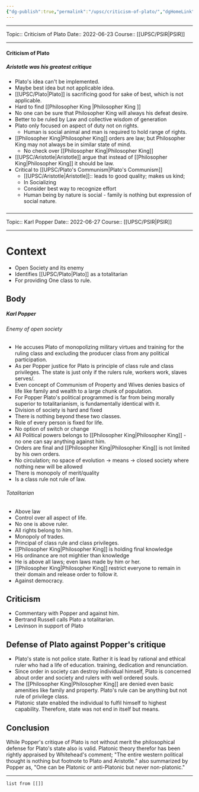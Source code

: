 ```yaml
---
{"dg-publish":true,"permalink":"/upsc/criticism-of-plato/","dgHomeLink":true,"dgPassFrontmatter":false}
---
```


----
Topic:: Criticism of Plato
Date:: 2022-06-23
Course:: [[UPSC/PSIR|PSIR]] 

----
#### Criticism of Plato
##### Aristotle was his greatest critique
- Plato's idea can't be implemented. 
- Maybe best idea but not applicable idea. 
- [[UPSC/Plato|Plato]] is sacrificing good for sake of best, which is not applicable. 
- Hard to find [[Philosopher King |Philosopher King ]] 
- No one can be sure that Philosopher King will always his defeat desire. 
- Better to be ruled by Law and collective wisdom of generation
- Plato only focused on aspect of duty not on rights. 
	- Human is social animal and man is required to hold range of rights. 
- [[Philosopher King|Philosopher King]] orders are law; but Philosopher King may not always be in similar state of mind. 
	- No check over [[Philosopher King|Philosopher King]] 
- [[UPSC/Aristotle|Aristotle]] argue that instead of [[Philosopher King|Philosopher King]] it should be law. 
- Critical to [[UPSC/Plato's Communism|Plato's Communism]]
	- [[UPSC/Aristotle|Aristotle]]:: leads to good quality; makes us kind;
	- In Socializing 
	- Consider best way to recognize effort
	- Human being by nature is social - family is nothing but expression of social nature. 

##### 
<div class="transclusion internal-embed is-loaded"><div class="markdown-embed">

<div class="markdown-embed-title">



</div>


----
Topic:: Karl Popper
Date:: 2022-06-27
Course:: [[UPSC/PSIR|PSIR]] 

----

# Context 
- Open Society and its enemy
- Identifies [[UPSC/Plato|Plato]] as a totalitarian 
- For providing One class to rule. 
 
## Body 
##### Karl Popper 
###### Enemy of open society 
- He accuses Plato of monopolizing military virtues and training for the ruling class and excluding the producer class from any political participation. 
- As per Popper justice for Plato is principle of class rule and class privileges. The state is just only if the rulers rule, workers work, slaves serves/.
- Even concept of Communism of Property and Wives denies basics of life like family and wealth to a large chunk of population. 
- For Popper Plato's political programmed is far from being morally superior to totalitarianism, is fundamentally identical with it. 
- Division of society is hard and fixed
- There is nothing beyond these two classes. 
- Role of every person is fixed for life. 
- No option of switch or change
- All Political powers belongs to [[Philosopher King|Philosopher King]] - no one can say anything against him. 
- Orders are final and [[Philosopher King|Philosopher King]] is not limited by his own orders. 
- No circulation; no space of evolution -> means -> closed society where nothing new will be allowed 
- There is monopoly of merit/quality
- Is a class rule not rule of law. 

###### Totalitarian 
- Above law
- Control over all aspect of life. 
- No one is above ruler. 
- All rights belong to him. 
- Monopoly of trades.
- Principal of class rule and class privileges.
- [[Philosopher King|Philosopher King]] is holding final knowledge 
- His ordinance are not mightier than knowledge 
- He is above all laws; even laws made by him or her. 
- [[Philosopher King|Philosopher King]] restrict everyone to remain in their domain and release order to follow it. 
- Against democracy. 


## Criticism 
- Commentary with Popper and against him. 
- Bertrand Russell calls Plato a totalitarian.
- Levinson in support of Plato 

## Defense of Plato against Popper's critique
- Plato's state is not police state. Rather it is lead by rational and ethical ruler who had a life of education. training, dedication and renunciation.
- Since order in society can  destroy individual himself, Plato is concerned about order and society and rulers with well ordered souls. 
- The [[Philosopher King|Philosopher King]] are denied even basic amenities like family and property. Plato's rule can be anything but not rule of privilege class. 
- Platonic state enabled the individual to fulfil himself to highest capability. Therefore, state was not end in itself but means. 

## Conclusion 
While Popper's critique of Plato is not without merit the philosophical defense for Plato's state also is valid. Platonic theory therefor has been rightly appraised by Whitehead's comment; "The entire western political thought is nothing but footnote to Plato and Aristotle." also summarized by Popper as, "One can be Platonic or anti-Platonic but never non-platonic." 


</div></div>

---
```dataview 
list from [[]]
```

